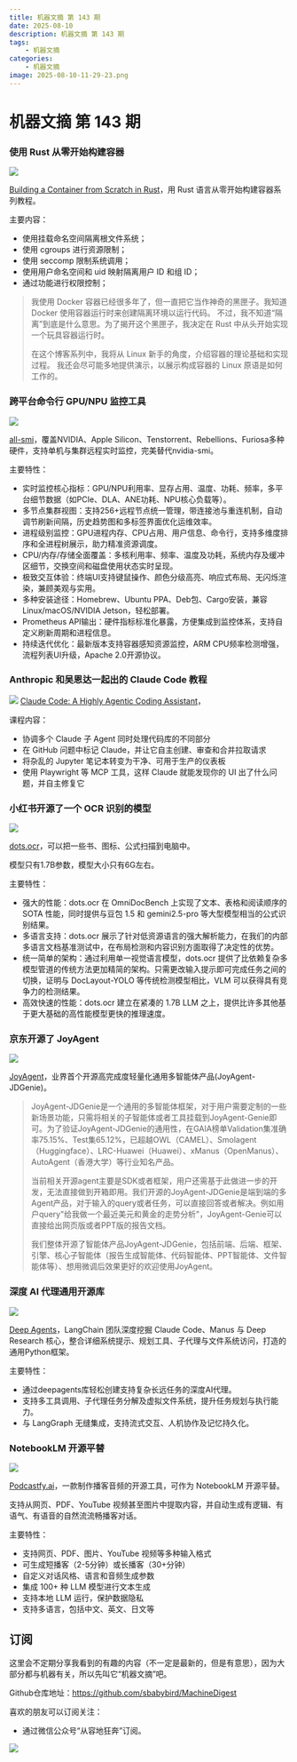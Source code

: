 ```yaml
---
title: 机器文摘 第 143 期
date: 2025-08-10
description: 机器文摘 第 143 期
tags: 
    - 机器文摘
categories: 
    - 机器文摘
image: 2025-08-10-11-29-23.png
---
```

# 机器文摘 第 143 期

### 使用 Rust 从零开始构建容器
![](2025-08-10-11-28-05.png)

[Building a Container from Scratch in Rust](https://brianshih1.github.io/mini-container/preface.html)，用 Rust 语言从零开始构建容器系列教程。

主要内容：
- 使用挂载命名空间隔离根文件系统；
- 使用 cgroups 进行资源限制；
- 使用 seccomp 限制系统调用；
- 使用用户命名空间和 uid 映射隔离用户 ID 和组 ID；
- 通过功能进行权限控制；

> 我使用 Docker 容器已经很多年了，但一直把它当作神奇的黑匣子。我知道 Docker 使用容器运行时来创建隔离环境以运行代码。 不过，我不知道“隔离”到底是什么意思。为了揭开这个黑匣子，我决定在 Rust 中从头开始实现一个玩具容器运行时。
> 
> 在这个博客系列中，我将从 Linux 新手的角度，介绍容器的理论基础和实现过程。 我还会尽可能多地提供演示，以展示构成容器的 Linux 原语是如何工作的。

### 跨平台命令行 GPU/NPU 监控工具
![](2025-08-10-11-28-55.png)

[all-smi](https://github.com/inureyes/all-smi)，覆盖NVIDIA、Apple Silicon、Tenstorrent、Rebellions、Furiosa多种硬件，支持单机与集群远程实时监控，完美替代nvidia-smi。

主要特性：
- 实时监控核心指标：GPU/NPU利用率、显存占用、温度、功耗、频率，多平台细节数据（如PCIe、DLA、ANE功耗、NPU核心负载等）。
- 多节点集群视图：支持256+远程节点统一管理，带连接池与重连机制，自动调节刷新间隔，历史趋势图和多标签界面优化运维效率。
- 进程级别监控：GPU进程内存、CPU占用、用户信息、命令行，支持多维度排序和全进程树展示，助力精准资源调度。
- CPU/内存/存储全面覆盖：多核利用率、频率、温度及功耗，系统内存及缓冲区细节，交换空间和磁盘使用状态实时呈现。
- 极致交互体验：终端UI支持键鼠操作、颜色分级高亮、响应式布局、无闪烁渲染，兼顾美观与实用。
- 多种安装途径：Homebrew、Ubuntu PPA、Deb包、Cargo安装，兼容Linux/macOS/NVIDIA Jetson，轻松部署。
- Prometheus API输出：硬件指标标准化暴露，方便集成到监控体系，支持自定义刷新周期和进程信息。
- 持续迭代优化：最新版本支持容器感知资源监控，ARM CPU频率检测增强，流程列表UI升级，Apache 2.0开源协议。

### Anthropic 和吴恩达一起出的 Claude Code 教程
![](2025-08-10-11-29-23.png)
[Claude Code: A Highly Agentic Coding Assistant](https://learn.deeplearning.ai/courses/claude-code-a-highly-agentic-coding-assistant/lesson/66b35/introduction)，

课程内容：
- 协调多个 Claude 子 Agent 同时处理代码库的不同部分
- 在 GitHub 问题中标记 Claude，并让它自主创建、审查和合并拉取请求 
- 将杂乱的 Jupyter 笔记本转变为干净、可用于生产的仪表板 
- 使用 Playwright 等 MCP 工具，这样 Claude 就能发现你的 UI 出了什么问题，并自主修复它

### 小红书开源了一个 OCR 识别的模型
![](2025-08-10-11-30-48.png)

[dots.ocr](https://huggingface.co/rednote-hilab/dots.ocr)，可以把一些书、图标、公式扫描到电脑中。

模型只有1.7B参数，模型大小只有6G左右。

主要特性：
- 强大的性能：dots.ocr 在 OmniDocBench 上实现了文本、表格和阅读顺序的 SOTA 性能，同时提供与豆包 1.5 和 gemini2.5-pro 等大型模型相当的公式识别结果。
- 多语言支持：dots.ocr 展示了针对低资源语言的强大解析能力，在我们的内部多语言文档基准测试中，在布局检测和内容识别方面取得了决定性的优势。
- 统一简单的架构：通过利用单一视觉语言模型，dots.ocr 提供了比依赖复杂多模型管道的传统方法更加精简的架构。只需更改输入提示即可完成任务之间的切换，证明与 DocLayout-YOLO 等传统检测模型相比，VLM 可以获得具有竞争力的检测结果。
- 高效快速的性能：dots.ocr 建立在紧凑的 1.7B LLM 之上，提供比许多其他基于更大基础的高性能模型更快的推理速度。

### 京东开源了 JoyAgent 
![](2025-08-10-11-31-21.png)

[JoyAgent](https://github.com/jd-opensource/joyagent-jdgenie)，业界首个开源高完成度轻量化通用多智能体产品(JoyAgent-JDGenie)。

> JoyAgent-JDGenie是一个通用的多智能体框架，对于用户需要定制的一些新场景功能，只需将相关的子智能体或者工具挂载到JoyAgent-Genie即可。为了验证JoyAgent-JDGenie的通用性，在GAIA榜单Validation集准确率75.15%、Test集65.12%，已超越OWL（CAMEL）、Smolagent（Huggingface）、LRC-Huawei（Huawei）、xManus（OpenManus）、AutoAgent（香港大学）等行业知名产品。
> 
> 当前相关开源agent主要是SDK或者框架，用户还需基于此做进一步的开发，无法直接做到开箱即用。我们开源的JoyAgent-JDGenie是端到端的多Agent产品，对于输入的query或者任务，可以直接回答或者解决。例如用户query"给我做一个最近美元和黄金的走势分析"，JoyAgent-Genie可以直接给出网页版或者PPT版的报告文档。
>
> 我们整体开源了智能体产品JoyAgent-JDGenie，包括前端、后端、框架、引擎、核心子智能体（报告生成智能体、代码智能体、PPT智能体、文件智能体等）、想用微调后效果更好的欢迎使用JoyAgent。

### 深度 AI 代理通用开源库 
![](2025-08-10-11-31-46.png)

[Deep Agents](https://github.com/hwchase17/deepagents)，LangChain 团队深度挖掘 Claude Code、Manus 与 Deep Research 核心，整合详细系统提示、规划工具、子代理与文件系统访问，打造的通用Python框架。

主要特性：
- 通过deepagents库轻松创建支持复杂长远任务的深度AI代理。  
- 支持多工具调用、子代理任务分解及虚拟文件系统，提升任务规划与执行能力。  
- 与 LangGraph 无缝集成，支持流式交互、人机协作及记忆持久化。  

### NotebookLM 开源平替
![](2025-08-10-11-34-09.png)

[Podcastfy.ai](https://github.com/souzatharsis/podcastfy)，一款制作播客音频的开源工具，可作为 NotebookLM 开源平替。

支持从网页、PDF、YouTube 视频甚至图片中提取内容，并自动生成有逻辑、有语气、有语音的自然流流畅播客对话。

主要特性：
- 支持网页、PDF、图片、YouTube 视频等多种输入格式
- 可生成短播客（2-5分钟）或长播客（30+分钟）
- 自定义对话风格、语言和音频生成参数
- 集成 100+ 种 LLM 模型进行文本生成
- 支持本地 LLM 运行，保护数据隐私
- 支持多语言，包括中文、英文、日文等

## 订阅
这里会不定期分享我看到的有趣的内容（不一定是最新的，但是有意思），因为大部分都与机器有关，所以先叫它“机器文摘”吧。

Github仓库地址：https://github.com/sbabybird/MachineDigest

喜欢的朋友可以订阅关注：

- 通过微信公众号“从容地狂奔”订阅。

![](../weixin.jpg)
